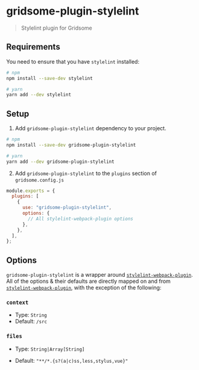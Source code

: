 # gridsome-plugin-stylelint

> Stylelint plugin for Gridsome

## Requirements

You need to ensure that you have `stylelint` installed:

```bash
# npm
npm install --save-dev stylelint

# yarn
yarn add --dev stylelint
```

## Setup

1. Add `gridsome-plugin-stylelint` dependency to your project.

```bash
# npm
npm install --save-dev gridsome-plugin-stylelint

# yarn
yarn add --dev gridsome-plugin-stylelint
```

2. Add `gridsome-plugin-stylelint` to the `plugins` section of `gridsome.config.js`

```js
module.exports = {
  plugins: [
    {
      use: "gridsome-plugin-stylelint",
      options: {
        // All stylelint-webpack-plugin options
      },
    },
  ],
};
```

## Options

`gridsome-plugin-stylelint` is a wrapper around [`stylelint-webpack-plugin`](https://github.com/webpack-contrib/stylelint-webpack-plugin#options). All of the options & their defaults are directly mapped on and from [`stylelint-webpack-plugin`](https://github.com/webpack-contrib/stylelint-webpack-plugin#options), with the exception of the following:

### `context`

- Type: `String`
- Default: `/src`

### `files`

- Type: `String|Array[String]`
* Default: `"**/*.{s?(a|c)ss,less,stylus,vue}"`
